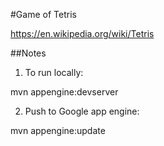 #Game of Tetris

https://en.wikipedia.org/wiki/Tetris

##Notes

1. To run locally:

mvn appengine:devserver

2. Push to Google app engine:

mvn appengine:update
